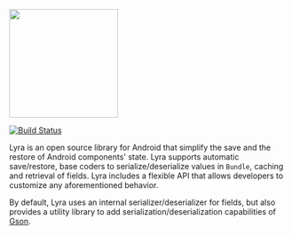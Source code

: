 <img src="https://raw.githubusercontent.com/Fondesa/Lyra/master/art/lyra_logo.png" height="196">

[![Build Status](https://travis-ci.org/Fondesa/Lyra.svg?branch=master)](https://travis-ci.org/Fondesa/Lyra)

Lyra is an open source library for Android that simplify the save and the restore of Android components' state.
Lyra supports automatic save/restore, base coders to serialize/deserialize values in `Bundle`, caching and retrieval of fields. Lyra includes a flexible API that allows developers to customize any aforementioned behavior.

By default, Lyra uses an internal serializer/deserializer for fields, but also provides a utility library to add serialization/deserialization capabilities of [Gson][1].

[1]: https://github.com/google/gson

